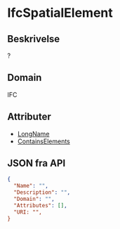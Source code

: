 # IfcSpatialElement

## Beskrivelse

?

## Domain

IFC

## Attributer

- [LongName](../Attributes/LongName.md)
- [ContainsElements](../Attributes/ContainsElements.md)

## JSON fra API

```json
{
  "Name": "",
  "Description": "",
  "Domain": "",
  "Attributes": [],
  "URI: "",
}
```
